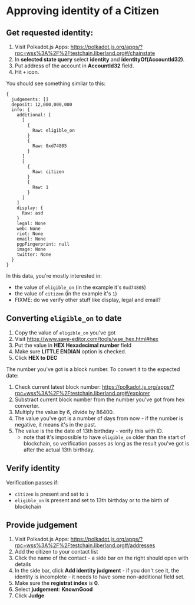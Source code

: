 # Approving identity of a Citizen

## Get requested identity:

1. Visit Polkadot.js Apps: https://polkadot.js.org/apps/?rpc=wss%3A%2F%2Ftestchain.liberland.org#/chainstate
2. In **selected state query** select **identity** and **identityOf(AccountId32)**.
3. Put address of the account in **AccountId32** field.
4. Hit `+` icon.

You should see something similar to this:

```
{
  judgements: []
  deposit: 12,000,000,000
  info: {
    additional: [
      [
        {
          Raw: eligible_on
        }
        {
          Raw: 0xd74805
        }
      ]
      [
        {
          Raw: citizen
        }
        {
          Raw: 1
        }
      ]
    ]
    display: {
      Raw: asd
    }
    legal: None
    web: None
    riot: None
    email: None
    pgpFingerprint: null
    image: None
    twitter: None
  }
}
```

In this data, you're mostly interested in:
* the value of `eligible_on` (in the example it's `0xd74805`) 
* the value of `citizen` (in the example it's `1`)
* FIXME: do we verify other stuff like display, legal and email?

## Converting `eligible_on` to date

1. Copy the value of `eligible_on` you've got
2. Visit https://www.save-editor.com/tools/wse_hex.html#hex
3. Put the value in **HEX Hexadecimal number** field
4. Make sure **LITTLE ENDIAN** option is checked.
5. Click **HEX to DEC**

The number you've got is a block number. To convert it to the expected date:

1. Check current latest block number: https://polkadot.js.org/apps/?rpc=wss%3A%2F%2Ftestchain.liberland.org#/explorer
2. Substract current block number from the number you've got from hex converter.
3. Multiply the value by 6, divide by 86400.
4. The value you've got is a number of days from now - if the number is negative, it means it's in the past.
5. The value is the the date of 13th birthday - verify this with ID.
    * note that it's impossible to have `eligible_on` older than the start of blockchain, so verification passes as long as the result you've got is after the actual 13th birthday. 

## Verify identity

Verification passes if:
* `citizen` is present and set to `1`
* `eligible_on` is present and set to 13th birthday or to the birth of blockchain

## Provide judgement

1. Visit Polkadot.js Apps: https://polkadot.js.org/apps/?rpc=wss%3A%2F%2Ftestchain.liberland.org#/addresses
2. Add the citizen to your contact list
3. Click the name of the contact - a side bar on the right should open with details
4. In the side bar, click **Add identity judgment** - if you don't see it, the identity is incomplete - it needs to have some non-additional field set.
5. Make sure the **registrat index** is **0**.
6. Select **judgement**: **KnownGood**
7. Click **Judge**